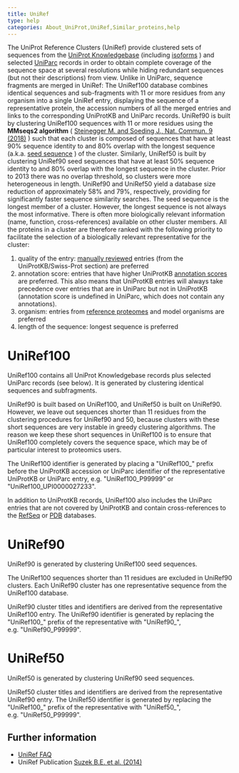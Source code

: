 ```yaml
---
title: UniRef
type: help
categories: About_UniProt,UniRef,Similar_proteins,help
---
```


The UniProt Reference Clusters (UniRef) provide clustered sets of sequences from the [UniProt Knowledgebase](https://www.uniprot.org/help/uniprotkb) (including [isoforms](https://www.uniprot.org/help/canonical_and_isoforms) ) and selected [UniParc](https://www.uniprot.org/help/uniparc) records in order to obtain complete coverage of the sequence space at several resolutions while hiding redundant sequences (but not their descriptions) from view. Unlike in UniParc, sequence fragments are merged in UniRef: The UniRef100 database combines identical sequences and sub-fragments with 11 or more residues from any organism into a single UniRef entry, displaying the sequence of a representative protein, the accession numbers of all the merged entries and links to the corresponding UniProtKB and UniParc records. UniRef90 is built by clustering UniRef100 sequences with 11 or more residues using the **MMseqs2 algorithm** ( [Steinegger M. and Soeding J., Nat. Commun. 9 (2018)](https://www.nature.com/articles/s41467-018-04964-5) ) such that each cluster is composed of sequences that have at least 90% sequence identity to and 80% overlap with the longest sequence (a.k.a. [seed sequence](https://www.uniprot.org/help/uniref_seed) ) of the cluster. Similarly, UniRef50 is built by clustering UniRef90 seed sequences that have at least 50% sequence identity to and 80% overlap with the longest sequence in the cluster. Prior to 2013 there was no overlap threshold, so clusters were more heterogeneous in length. UniRef90 and UniRef50 yield a database size reduction of approximately 58% and 79%, respectively, providing for significantly faster sequence similarity searches. The seed sequence is the longest member of a cluster. However, the longest sequence is not always the most informative. There is often more biologically relevant information (name, function, cross-references) available on other cluster members. All the proteins in a cluster are therefore ranked with the following priority to facilitate the selection of a biologically relevant representative for the cluster:

1.  quality of the entry: [manually reviewed](https://www.uniprot.org/help/manual_curation) entries (from the UniProtKB/Swiss-Prot section) are preferred
2.  annotation score: entries that have higher UniProtKB [annotation scores](https://www.uniprot.org/help/annotation_score) are preferred. This also means that UniProtKB entries will always take precedence over entries that are in UniParc but not in UniProtKB (annotation score is undefined in UniParc, which does not contain any annotations).
3.  organism: entries from [reference proteomes](https://www.uniprot.org/help/reference_proteome) and model organisms are preferred
4.  length of the sequence: longest sequence is preferred

# UniRef100

UniRef100 contains all UniProt Knowledgebase records plus selected UniParc records (see below). It is generated by clustering identical sequences and subfragments.

UniRef90 is built based on UniRef100, and UniRef50 is built on UniRef90. However, we leave out sequences shorter than 11 residues from the clustering procedures for UniRef90 and 50, because clusters with these short sequences are very instable in greedy clustering algorithms. The reason we keep these short sequences in UniRef100 is to ensure that UniRef100 completely covers the sequence space, which may be of particular interest to proteomics users.

The UniRef100 identifier is generated by placing a "UniRef100\_" prefix before the UniProtKB accession or UniParc identifier of the representative UniProtKB or UniParc entry, e.g. "UniRef100_P99999" or "UniRef100_UPI0000027233".

In addition to UniProtKB records, UniRef100 also includes the UniParc entries that are not covered by UniProtKB and contain cross-references to the [RefSeq](http://www.ncbi.nlm.nih.gov/refseq/) or [PDB](http://www.wwpdb.org/) databases.

# UniRef90

UniRef90 is generated by clustering UniRef100 seed sequences.

The UniRef100 sequences shorter than 11 residues are excluded in UniRef90 clusters. Each UniRef90 cluster has one representative sequence from the UniRef100 database.

UniRef90 cluster titles and identifiers are derived from the representative UniRef100 entry. The UniRef90 identifier is generated by replacing the "UniRef100\_" prefix of the representative with "UniRef90\_", e.g. "UniRef90_P99999".

# UniRef50

UniRef50 is generated by clustering UniRef90 seed sequences.

UniRef50 cluster titles and identifiers are derived from the representative UniRef90 entry. The UniRef50 identifier is generated by replacing the "UniRef100\_" prefix of the representative with "UniRef50\_", e.g. "UniRef50_P99999".

## Further information

- [UniRef FAQ](https://www.uniprot.org/help?query=uniref)
- UniRef Publication [Suzek B.E. et al. (2014)](http://bioinformatics.oxfordjournals.org/content/31/6/926.full)
